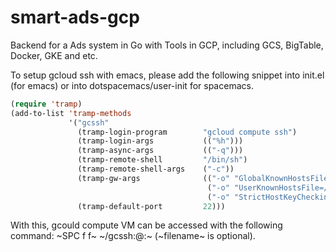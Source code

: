 # smart-ads-gcp
Backend for a Ads system in Go with Tools in GCP, including GCS, BigTable, Docker, GKE and etc.

To setup gcloud ssh with emacs, please add the following snippet into init.el (for emacs) or into dotspacemacs/user-init for spacemacs.
```lisp
(require 'tramp)
(add-to-list 'tramp-methods
             '("gcssh"
               (tramp-login-program        "gcloud compute ssh")
               (tramp-login-args           (("%h")))
               (tramp-async-args           (("-q")))
               (tramp-remote-shell         "/bin/sh")
               (tramp-remote-shell-args    ("-c"))
               (tramp-gw-args              (("-o" "GlobalKnownHostsFile=/dev/null")
                                            ("-o" "UserKnownHostsFile=/dev/null")
                                            ("-o" "StrictHostKeyChecking=no")))
               (tramp-default-port         22)))
```
With this, gcould compute VM can be accessed with the following command:
~SPC f f~
~/gcssh:<username>@<instance-name>:<filename>~ (~filename~ is optional).
